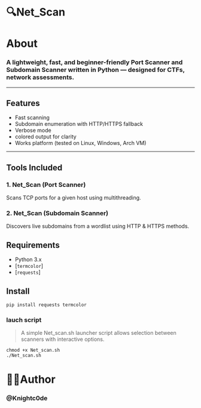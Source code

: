 # 🔍Net_Scan  



# About
### A lightweight, fast, and beginner-friendly **Port Scanner** and **Subdomain Scanner** written in Python — designed for CTFs, network assessments.

---

##  Features

-  Fast scanning
-  Subdomain enumeration with HTTP/HTTPS fallback
-  Verbose mode 
-  colored output for clarity
-  Works platform (tested on Linux, Windows, Arch VM)

---

##  Tools Included

### 1. Net_Scan (Port Scanner)

Scans TCP ports for a given host using multithreading.

### 2. Net_Scan (Subdomain Scanner)

Discovers live subdomains from a wordlist using HTTP & HTTPS methods.

##  Requirements

- Python 3.x
- [`termcolor`]
- [`requests`]

## Install
```
pip install requests termcolor
```
### lauch script
> A simple Net_scan.sh launcher script allows selection between scanners with interactive options.
```
chmod +x Net_scan.sh
./Net_scan.sh

```
# 👨‍💻Author 
### @Knightc0de

